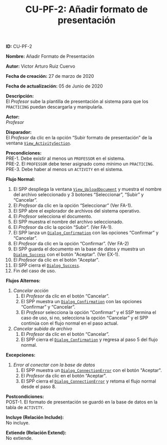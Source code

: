 ﻿--- 
layout: page 
title: "CU-PF-2: Añadir formato de presentación" 
permalink: /design-specification/uc-descriptions/professor/cu-pf-2/ 
hide_hero: true 
---

**ID:** CU-PF-2  

**Nombre:** Añadir Formato de Presentación

**Autor:** Victor Arturo Ruiz Cuervo  

**Fecha de creación:** 27 de marzo de 2020  

**Fecha de actualización:** 05 de Junio de 2020  

**Descripción:**  
El *Profesor* sube la plantilla de presentación al sistema para que los `PRACTICING` puedan descargarla y manipularla.  

**Actor:**  
*Profesor*  

**Disparador:**  
El *Profesor* da clic en la opción “Subir formato de presentación” de la ventana [`View_ActivitySection`][VASE].   

**Precondiciones:**  
PRE-1. Debe existir al menos un `PROFESSOR` en el sistema.  
PRE-2. El `PROFESSOR` debe tener asignado como mínimo un `PRACTICING`.  
PRE-3. Debe haber al menos un `ACTIVITY` en el sistema.  

**Flujo Normal:**  
  1. El SPP despliega la ventana [`View_UploadDocument`][VUDT] y muestra el nombre del archivo seleccionado y 3 botones “Seleccionar”, “Subir” y “Cancelar”. 
  2. El *Profesor* da clic en la opción “Seleccionar” (Ver FA-1). 
  3. El SPP abre el explorador de archivos del sistema operativo.
  4. El *Profesor* selecciona el documento.
  5. El SPP muestra el nombre del archivo seleccionado. 
  6. El *Profesor* da clic la opción “Subir”. (Ver FA-1).
  7. El SPP lanza un [`Dialog_Confirmation`][DLCO] con las opciones “Confirmar” y “Cancelar”. 
  8. El *Profesor* da clic en la opción “Confirmar”. (Ver FA-2)
  9. El SPP guarda el documento en la base de datos y muestra un [`Dialog_Success`][DLSU] con el botón "Aceptar". (Ver EX-1). 
  10. El *Profesor* da clic en el botón "Aceptar".
  11. El SPP cierra el [`Dialog_Success`][DLSU].
  12. Fin del caso de uso.

**Flujos Alternos:**  
  1. *Cancelar acción*
	  1. El *Profesor* da clic en el botón “Cancelar”.
	  2. El SPP muestra un [`Dialog_Confirmation`][DLCO] con las opciones “Confirmar” y “Cancelar”. 
	  3. El *Profesor* selecciona la opción “Confirmar” y el SSP termina el caso de uso, si no, selecciona la opción “Cancelar” y el SPP continúa con el flujo normal en el paso actual.
  2. *Cancelar subida de archivo*
	  1. El *Profesor* da clic en el botón “Cancelar”.
	  2. El SPP cierra el [`Dialog_Confirmation`][DLCO] y regresa al paso 5 del flujo normal. 

**Excepciones:**  
   1. *Error al conectar con la base de datos*
	   1. El SPP muestra un [`Dialog_ConnectionError`][DLCE] con el botón "Aceptar". 
	   2. El *Profesor* da clic en el botón “Aceptar".
	   3. El SPP cierra el [`Dialog_ConnectionError`][DLCE] y retoma el flujo normal desde el paso 8.

**Postcondiciones:**  
POST-1. El formato de presentación se guardó en la base de datos en la tabla de `ACTIVITY`.  

**Incluye (Relación Include):**  
No incluye.  

**Extiende (Relación Extend):**  
No extiende.  

[VASE]: https://raw.githubusercontent.com/Phalord/PracticasProfesionales/gh-pages/assets/imgs/prototypes/professor/View_ActivitySection.png "`View_ActivitySection` Prototype"
[VUDT]: https://raw.githubusercontent.com/Phalord/PracticasProfesionales/gh-pages/assets/imgs/prototypes/generals/View_UploadDocument.png "`View_UploadDocument` Prototype"
[DLSU]: https://raw.githubusercontent.com/Phalord/PracticasProfesionales/gh-pages/assets/imgs/prototypes/generals/Dialog_Success.png "`Dialog_Success` Prototype"
[DLCO]: https://raw.githubusercontent.com/Phalord/PracticasProfesionales/gh-pages/assets/imgs/prototypes/generals/Dialog_Confirmation.png "`Dialog_Confirmation` Prototype"
[DLCE]: https://raw.githubusercontent.com/Phalord/PracticasProfesionales/gh-pages/assets/imgs/prototypes/generals/Dialog_ConnectionError.png "`Dialog_ConnectionError` Prototype"